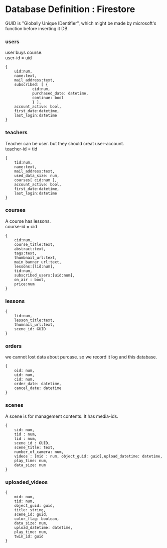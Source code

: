 # Database Definition : Firestore   

GUID is "Globally Unique IDentifier", which might be made by microsoft's function before inserting it DB.


### users  
user buys course.  
user-id = uid  
```
{
    uid:num,
    name:text,
    mail_address:text,
    subscribed: [ {
            cid:num, 
            purchased_date: datetime, 
            continue: bool
            } ],
    account_active: bool,
    first_date:datetime,
    last_login:datetime
}
```

### teachers
Teacher can be user. but they should creat user-account.  
teacher-id = tid   

```
{
    tid:num,
    name:text,
    mail_address:text,
    used_data_size: num,
    courses[ cid:num ],
    account_active: bool,
    first_date:datetime,
    last_login:datetime
}
```

### courses  
A course has lessons.  
course-id = cid  
```
{
    cid:num,
    course_title:text,
    abstract:text,
    tags:text,
    thumbnail_url:text,
    main_banner_url:text,
    lessons:[lid:num],
    tid:num,
    subscribed_users:[uid:num],
    on_air : bool,
    price:num
}
```

### lessons  
```
{
    lid:num,
    lesson_title:text,
    thumnail_url:text,
    scene_id: GUID
}
```

### orders  
we cannot lost data about purcase. so we record it log and this database. 

```
{
    oid: num,
    uid: num,
    cid: num,
    order_date: datetime,
    cancel_date: datetime
}
```

### scenes
A scene is for management contents.
It has media-ids.

```
{
    sid: num,
    tid : num,
    lid : num,
    scene_id : GUID,
    scene_title: text,
    number_of_camera: num,
    videos : [mid : num, object_guid: guid],upload_datetime: datetime,
    play_time: num,
    data_size: num
}
```


### uploaded_videos

```
{
    mid: num,
    tid: num,
    object_guid: guid,
    title: string,
    scene_id: guid,
    color_flag: boolean,
    data_size: num,
    upload_datetime: datetime,
    play_time: num,
    twin_id: guid
}
```


